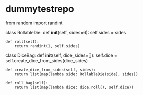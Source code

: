# dummytestrepo
from random import randint

class RollableDie:
    def __init__(self, sides=6):
        self.sides = sides

    def roll(self):
        return randint(1, self.sides)

class DiceBag:
    def __init__(self, dice_sides=[]):
        self.dice = self.create_dice_from_sides(dice_sides)

    def create_dice_from_sides(self, sides):
        return list(map(lambda side: RollableDie(side), sides))

    def roll_bag(self):
        return list(map(lambda dice: dice.roll(), self.dice))
